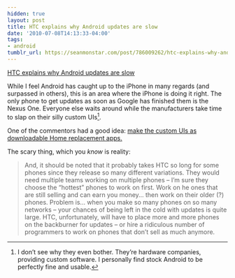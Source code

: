 ```yaml
---
hidden: true
layout: post
title: HTC explains why Android updates are slow
date: '2010-07-08T14:13:33-04:00'
tags:
- android
tumblr_url: https://seanmonstar.com/post/786009262/htc-explains-why-android-updates-are-slow
---
```

[HTC explains why Android updates are slow](http://androidandme.com/2010/07/news/htc-explains-why-android-updates-are-slow-custom-uis/)  

While I feel Android has caught up to the iPhone in many regards (and surpassed in others), this is an area where the iPhone is doing it right. The only phone to get updates as soon as Google has finished them is the Nexus One. Everyone else waits around while the manufacturers take time to slap on their silly custom UIs[^1].

One of the commentors had a good idea: [make the custom UIs as downloadable Home replacement apps.](http://androidandme.com/2010/07/news/htc-explains-why-android-updates-are-slow-custom-uis/#comment-44479)

The scary thing, which you _know_ is reality:

> And, it should be noted that it probably takes HTC so long for some phones since they release so many different variations. They would need multiple teams working on multiple phones – I’m sure they choose the “hottest” phones to work on first. Work on he ones that are still selling and can earn you money… then work on their older (?) phones. Problem is… when you make so many phones on so many networks – your chances of being left in the cold with updates is quite large. HTC, unfortunately, will have to place more and more phones on the backburner for updates – or hire a ridiculous number of programmers to work on phones that don’t sell as much anymore.



[^1]: I don’t see why they even bother. They’re hardware companies, providing custom software. I personally find stock Android to be perfectly fine and usable.

